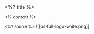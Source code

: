 <grid drag="100 6" drop="top" align="left" pad="0 20px" style="font-size: 16px;">
 <%? title %>
</grid>

<% content %>

<style>
.horizontal_dotted_line{
  border-bottom: 2px dotted gray; 
} 
</style>

<grid drag="94 0" drop="3 -6" class="horizontal_dotted_line">
</grid>

<grid drag="100 30" drop="0 64" align="bottomleft" pad="0 30px" style="font-size: 13px;" class="small-indent">
<%? source %>
</grid>

<grid drag="100 2" drop="bottom">
![[ps-full-logo-white.png]]
</grid>
